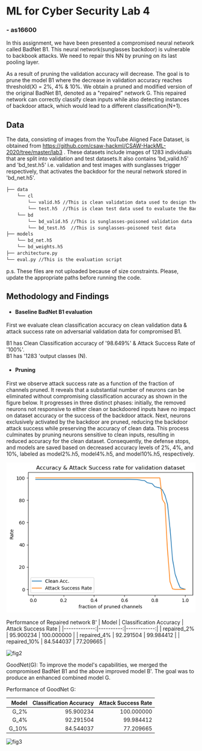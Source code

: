 # ML for Cyber Security Lab 4
### - as16600

In this assignment, we have been presented a compromised neural network called BadNet B1. This neural network(sunglasses backdoor) is vulnerable to backbook attacks. We need to repair this NN by pruning on its last pooling layer.

As a result of pruning the validation accuracy will decrease. The goal is to prune the model B1 where the decrease in validation accuracy reaches threshold(X) = 2%, 4% & 10%. We obtain a pruned and modified version of the original BadNet B1, denoted as a "repaired" network G. This repaired network can correctly classify clean inputs while also detecting instances of backdoor attack, which would lead to a different classification(N+1).

## Data <a name='data'></a>

The data, consisting of images from the YouTube Aligned Face Dataset, is obtained from <https://github.com/csaw-hackml/CSAW-HackML-2020/tree/master/lab3> . These datasets include images of 1283 individuals that are split into validation and test datasets.It also contains 'bd_valid.h5' and 'bd_test.h5' i.e. validation and test images with sunglasses trigger respectively, that activates the backdoor for the neural network stored in 'bd_net.h5'.

```bash
├── data 
    └── cl
        └── valid.h5 //This is clean validation data used to design the defense
        └── test.h5  //This is clean test data used to evaluate the BadNet
    └── bd
        └── bd_valid.h5 //This is sunglasses-poisoned validation data
        └── bd_test.h5  //This is sunglasses-poisoned test data
├── models
    └── bd_net.h5
    └── bd_weights.h5
├── architecture.py
└── eval.py //This is the evaluation script
```
p.s. These files are not uploaded because of size constraints. Please, update the appropriate paths before running the code.

## Methodology and Findings <a name='methodology'></a>
- #### Baseline BadNet B1 evaluation 

First we evaluate clean classification accuracy on clean validation data & attack success rate on adversarial validation data for compromised B1.

B1 has Clean Classification accuracy of '98.649%' & Attack Success Rate of '100%'. \
B1 has '1283 'output classes (N).

- #### Pruning
First we observe attack success rate as a function of the fraction of channels pruned. It reveals that a substantial number of neurons can be eliminated without compromising classification accuracy as shown in the figure below. It progresses in three distinct phases: initially, the removed neurons not responsive to either clean or backdoored inputs have no impact on dataset accuracy or the success of the backdoor attack. Next, neurons exclusively activated by the backdoor are pruned, reducing the backdoor attack success while preserving the accuracy of clean data. This process culminates by pruning neurons sensitive to clean inputs, resulting in reduced accuracy for the clean dataset. Consequently, the defense stops, and models are saved based on decreased accuracy levels of 2%, 4%, and 10%, labeled as model2%.h5, model4%.h5, and model10%.h5, respectively.


![fig](1.png)

Performance of Repaired network B'
|        Model |  Classification Accuracy  | Attack Success Rate |
|-------------:|----------:|------------:|
|  repaired_2% | 95.900234 |  100.000000 |
|  repaired_4% | 92.291504 |   99.984412 |
| repaired_10% | 84.544037 |   77.209665 |

 ![fig2]()

 GoodNet(G):
 To improve the model's capabilities, we merged the compromised BadNet B1 and the above improved model B'. The goal was to produce an enhanced combined model G.

Performance of GoodNet G:

|        Model |  Classification Accuracy  | Attack Success Rate |
|-------------:|----------:|------------:|
|  G_2% | 95.900234 |  100.000000 |
|  G_4% | 92.291504 |   99.984412 |
| G_10% | 84.544037 |   77.209665 |

![fig3]()

